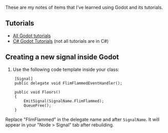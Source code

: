 These are my notes of items that I've learned using Godot and its tutorials.

## Tutorials
- [All Godot tutorials](https://github.com/godotengine/godot-demo-projects/tree/master)
- [C# Godot Tutorials](https://github.com/godotengine/godot-demo-projects/tree/master/mono) (not all tutorials are in C#)

## Creating a new signal inside Godot
1. Use the following code template inside your class:
```
	[Signal]
	public delegate void FlimFlammedEventHandler();

	public void Floors()
	{
		EmitSignal(SignalName.FlimFlammed);
		QueueFree();
	}
```
Replace "FlimFlammed" in the delegate name and after `SignalName`. It will appear in your "Node > Signal" tab after rebuilding.
